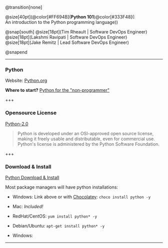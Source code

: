@transition[none]

@size[40pt](@color[#FF694B](**Python 101**)@color[#333F48](: <br />An introduction to the Python programming language))

@snap[south]
@size[18pt](Tim Rheault | Software DevOps Engineer) <br />
@size[18pt](Lakshmi Ravipati | Software DevOps Engineer) <br />
@size[18pt](Jake Remitz | Lead Software DevOps Engineer) <br />

@snapend

---

### Python

Website: [Python.org](https://www.python.org/)

**Where to start?** [Python for the "non-programmer"](https://wiki.python.org/moin/BeginnersGuide/NonProgrammers)


+++

### Opensource License

[Python-2.0](http://opensource.org/licenses/Python-2.0)

> Python is developed under an OSI-approved open source license, making it freely usable and distributable, even for commercial use. Python's license is administered by the Python Software Foundation.

+++

### Download & Install

[Python Download & Install](https://wiki.python.org/moin/BeginnersGuide/Download)

Most package managers will have python installations:
- Windows: Link above or with [Chocolatey](https://chocolatey.org/): `choco install python -y`
- Mac: *Included!*
- RedHat/CentOS: `yum install python* -y`
- Debian/Ubuntu: `apt-get install python* -y`


- Windows: 

---


